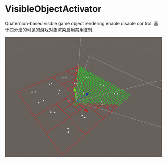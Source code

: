 # VisibleObjectActivator

Quaternion-based visible game object rendering enable disable control.
基于四分法的可见的游戏对象渲染启用禁用控制.

![Preview](Images/preview1.png)